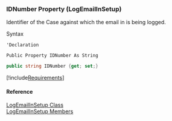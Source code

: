﻿### IDNumber Property (LogEmailInSetup)

Identifier of the Case against which the email in is being logged.

Syntax

```vbnet
'Declaration

Public Property IDNumber As String
```

```csharp
public string IDNumber {get; set;}
```

[!include[Requirements](../partials/requirements.md)]

#### Reference

[LogEmailInSetup Class](FChoice.Toolkits.Clarify~FChoice.Toolkits.Clarify.Support.LogEmailInSetup.md)  
[LogEmailInSetup Members](FChoice.Toolkits.Clarify~FChoice.Toolkits.Clarify.Support.LogEmailInSetup_members.md)